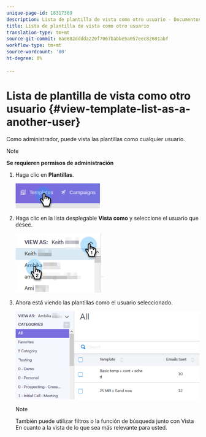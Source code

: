 ```yaml
---
unique-page-id: 18317369
description: Lista de plantilla de vista como otro usuario - Documentos de marketing - Documentación del producto
title: Lista de plantilla de vista como otro usuario
translation-type: tm+mt
source-git-commit: 6ae882dddda220f7067babbe5a057eec82601abf
workflow-type: tm+mt
source-wordcount: '80'
ht-degree: 0%

---
```



# Lista de plantilla de vista como otro usuario {#view-template-list-as-a-another-user}

Como administrador, puede vista las plantillas como cualquier usuario.

>[!NOTE]
>
>**Se requieren permisos de administración**

1. Haga clic en **Plantillas**.

   ![](assets/one.png)

1. Haga clic en la lista desplegable **Vista como** y seleccione el usuario que desee.

   ![](assets/two.png)

1. Ahora está viendo las plantillas como el usuario seleccionado.

   ![](assets/three.png)

   >[!NOTE]
   >
   >También puede utilizar filtros o la función de búsqueda junto con Vista En cuanto a la vista de lo que sea más relevante para usted.

